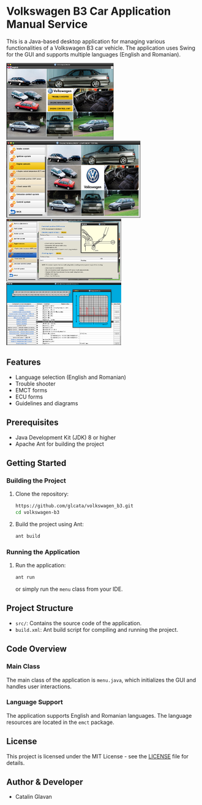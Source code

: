 # Volkswagen B3 Car Application Manual Service

This is a Java-based desktop application for managing various functionalities of a Volkswagen B3 car vehicle. The application uses Swing for the GUI and supports multiple languages (English and Romanian).

[//]: # (![menu.png]&#40;/overview/menu.png&#41;)

[//]: # (![engine.png]&#40;/overview/engine_management.png&#41;)

[//]: # (![engine2.png]&#40;/overview/engine_management_crankshaft.png&#41;)

[//]: # (![ecu.png]&#40;/overview/ecu.png&#41;)

<img src="/overview/menu.png" alt="drawing" style="width:280px;height:200px"/>
<img src="/overview/engine_management.png" alt="drawing" style="width:350px;height:200px"/>
<img src="/overview/engine_management_crankshaft.png" alt="drawing" style="width:300px;height:163px"/>
<img src="/overview/ecu.png" alt="drawing" style="width:300px;height:163px"/>


## Features

- Language selection (English and Romanian)
- Trouble shooter
- EMCT forms
- ECU forms
- Guidelines and diagrams

## Prerequisites

- Java Development Kit (JDK) 8 or higher
- Apache Ant for building the project

## Getting Started

### Building the Project

1. Clone the repository:
    ```sh
   https://github.com/glcata/volkswagen_b3.git
    cd volkswagen-b3
    ```

2. Build the project using Ant:
    ```sh
    ant build
    ```

### Running the Application

1. Run the application:
    ```sh
    ant run
    ```
    or simply run the `menu` class from your IDE.

## Project Structure

- `src/`: Contains the source code of the application.
- `build.xml`: Ant build script for compiling and running the project.

## Code Overview

### Main Class

The main class of the application is `menu.java`, which initializes the GUI and handles user interactions.

### Language Support

The application supports English and Romanian languages. The language resources are located in the `emct` package.

## License

This project is licensed under the MIT License - see the [LICENSE](LICENSE) file for details.

## Author & Developer

- Catalin Glavan
